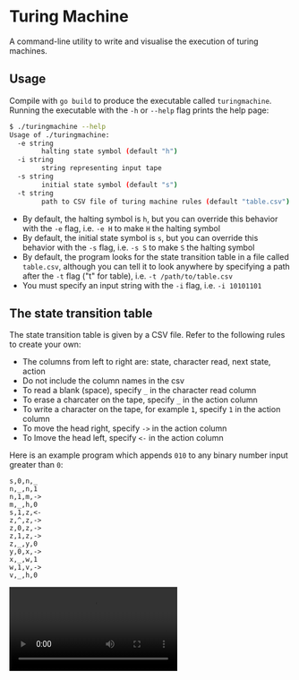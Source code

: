 # Turing Machine

A command-line utility to write and visualise the execution of turing machines.

## Usage

Compile with `go build` to produce the executable called `turingmachine`. Running the executable with the `-h` or `--help` flag prints the help page:

```bash
$ ./turingmachine --help
Usage of ./turingmachine:
  -e string
        halting state symbol (default "h")
  -i string
        string representing input tape
  -s string
        initial state symbol (default "s")
  -t string
        path to CSV file of turing machine rules (default "table.csv")
```

- By default, the halting symbol is `h`, but you can override this behavior with the `-e` flag, i.e. `-e H` to make `H` the halting symbol
- By default, the initial state symbol is `s`, but you can override this behavior with the `-s` flag, i.e. `-s S` to make `S` the halting symbol
- By default, the program looks for the state transition table in a file called `table.csv`, although you can tell it to look anywhere by specifying a path after the `-t` flag ("t" for table), i.e. `-t /path/to/table.csv`
- You must specify an input string with the `-i` flag, i.e. `-i 10101101`

## The state transition table

The state transition table is given by a CSV file. Refer to the following rules to create your own:

- The columns from left to right are: state, character read, next state, action
- Do not include the column names in the csv
- To read a blank (space), specify `_` in the character read column
- To erase a charcater on the tape, specify `_` in the action column
- To write a character on the tape, for example `1`, specify `1` in the action column
- To move the head right, specify `->` in the action column
- To lmove the head left, specify `<-` in the action column

Here is an example program which appends `010` to any binary number input greater than `0`:
```
s,0,n,_
n,_,n,1
n,1,m,->
m,_,h,0
s,1,z,<-
z,^,z,->
z,0,z,->
z,1,z,->
z,_,y,0
y,0,x,->
x,_,w,1
w,1,v,->
v,_,h,0
```
![Here is the execution](/demo.mov)

